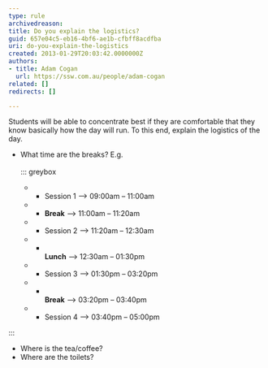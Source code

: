 ```yaml
---
type: rule
archivedreason: 
title: Do you explain the logistics?
guid: 657e04c5-eb16-4bf6-ae1b-cfbff8acdfba
uri: do-you-explain-the-logistics
created: 2013-01-29T20:03:42.0000000Z
authors:
- title: Adam Cogan
  url: https://ssw.com.au/people/adam-cogan
related: []
redirects: []

---
```


Students will be able to concentrate best if they are comfortable that they know basically how the day will run. To this end, explain the logistics of the day.

<!--endintro-->

* What time are the breaks?
E.g. <br>      
::: greybox

    * - Session 1 --&gt; 09:00am – 11:00am
    * -  **Break** --&gt; 11:00am – 11:20am
    * - Session 2 --&gt; 11:20am – 12:30am
    * - <br>                **Lunch** --&gt; 12:30am – 01:30pm
    * - Session 3 --&gt; 01:30pm – 03:20pm
    * - <br>                **Break** --&gt; 03:20pm – 03:40pm
    * - Session 4 --&gt; 03:40pm – 05:00pm


:::
* Where is the tea/coffee?
* Where are the toilets?
